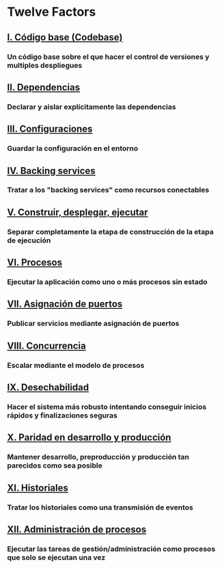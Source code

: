 Twelve Factors
==============

## [I. Código base (Codebase)](./codebase)

### Un código base sobre el que hacer el control de versiones y multiples despliegues

## [II. Dependencias](./dependencies)

### Declarar y aislar explícitamente las dependencias

## [III. Configuraciones](./config)

### Guardar la configuración en el entorno

## [IV. Backing services](./backing-services)

### Tratar a los "backing services" como recursos conectables

## [V. Construir, desplegar, ejecutar](./build-release-run)

### Separar completamente la etapa de construcción de la etapa de ejecución

## [VI. Procesos](./processes)

### Ejecutar la aplicación como uno o más procesos sin estado

## [VII. Asignación de puertos](./port-binding)

### Publicar servicios mediante asignación de puertos

## [VIII. Concurrencia](./concurrency)

### Escalar mediante el modelo de procesos

## [IX. Desechabilidad](./disposability)

### Hacer el sistema más robusto intentando conseguir inicios rápidos y finalizaciones seguras

## [X. Paridad en desarrollo y producción](./dev-prod-parity)

### Mantener desarrollo, preproducción y producción tan parecidos como sea posible

## [XI. Historiales](./logs)

### Tratar los historiales como una transmisión de eventos

## [XII. Administración de procesos](./admin-processes)

### Ejecutar las tareas de gestión/administración como procesos que solo se ejecutan una vez
